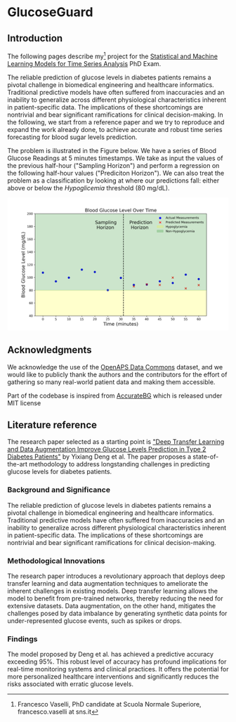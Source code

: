 # GlucoseGuard

## Introduction 

The following pages describe my[^1] project for the [Statistical and Machine Learning Models for Time Series Analysis](https://www.sns.it/en/corsoinsegnamento/statistical-and-machine-learning-models-time-series-analysis) PhD Exam.

The reliable prediction of glucose levels in diabetes patients remains a pivotal challenge in biomedical engineering and healthcare informatics. Traditional predictive models have often suffered from inaccuracies and an inability to generalize across different physiological characteristics inherent in patient-specific data. The implications of these shortcomings are nontrivial and bear significant ramifications for clinical decision-making.
In the following, we start from a reference paper and we try to reproduce and expand the work already done, to achieve accurate and robust time series forecasting for blood sugar levels prediction.

The problem is illustrated in the Figure below. We have a series of Blood Glucose Readings at 5 minutes timestamps. We take as input the values of the previous half-hour ("Sampling Horizon") and perform a regression on the following half-hour values ("Prediciton Horizon"). We can also treat the problem as a classification by looking at where our predictions fall: either above or below the *Hypoglicemia* threshold (80 mg/dL).

![The problem](img/problem.png)

## Acknowledgments

We acknowledge the use of the [OpenAPS Data Commons](https://openaps.org/outcomes/data-commons/) dataset, and we would like to publicly thank the authors and the contributors for the effort of gathering so many real-world patient data and making them accessible.

Part of the codebase is inspired from [AccurateBG](https://github.com/yixiangD/AccurateBG/tree/main) which is released under MIT license

## Literature reference

The research paper selected as a starting point is ["Deep Transfer Learning and Data Augmentation Improve Glucose Levels Prediction in Type 2 Diabetes Patients"](https://www.nature.com/articles/s41746-021-00480-x) by Yixiang Deng et al. The paper proposes a state-of-the-art methodology to address longstanding challenges in predicting glucose levels for diabetes patients.

### Background and Significance

The reliable prediction of glucose levels in diabetes patients remains a pivotal challenge in biomedical engineering and healthcare informatics. Traditional predictive models have often suffered from inaccuracies and an inability to generalize across different physiological characteristics inherent in patient-specific data. The implications of these shortcomings are nontrivial and bear significant ramifications for clinical decision-making.

### Methodological Innovations

The research paper introduces a revolutionary approach that deploys deep transfer learning and data augmentation techniques to ameliorate the inherent challenges in existing models. Deep transfer learning allows the model to benefit from pre-trained networks, thereby reducing the need for extensive datasets. Data augmentation, on the other hand, mitigates the challenges posed by data imbalance by generating synthetic data points for under-represented glucose events, such as spikes or drops.

### Findings

The model proposed by Deng et al. has achieved a predictive accuracy exceeding 95%. This robust level of accuracy has profound implications for real-time monitoring systems and clinical practices. It offers the potential for more personalized healthcare interventions and significantly reduces the risks associated with erratic glucose levels.


[^1]: Francesco Vaselli, PhD candidate at Scuola Normale Superiore, francesco.vaselli at sns.it